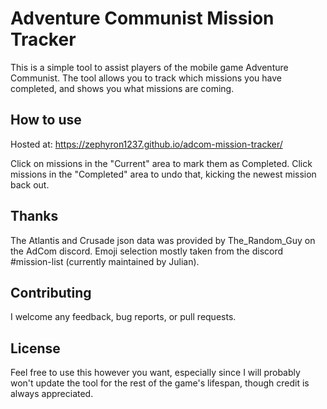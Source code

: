 # Adventure Communist Mission Tracker

This is a simple tool to assist players of the mobile game Adventure Communist.  The tool allows you to track which missions you have completed, and shows you what missions are coming.

## How to use

Hosted at: <https://zephyron1237.github.io/adcom-mission-tracker/>

Click on missions in the "Current" area to mark them as Completed.  Click missions in the "Completed" area to undo that, kicking the newest mission back out.

## Thanks

The Atlantis and Crusade json data was provided by The_Random_Guy on the AdCom discord.  Emoji selection mostly taken from the discord #mission-list (currently maintained by Julian).

## Contributing

I welcome any feedback, bug reports, or pull requests.

## License

Feel free to use this however you want, especially since I will probably won't update the tool for the rest of the game's lifespan, though credit is always appreciated.
